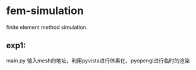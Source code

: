 # fem-simulation
finite element method simulation.

## exp1:

main.py 输入mesh的地址，利用pyvista进行体素化，pyopengl进行临时的渲染
